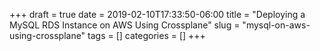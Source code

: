 +++ 
draft = true
date = 2019-02-10T17:33:50-06:00
title = "Deploying a MySQL RDS Instance on AWS Using Crossplane"
slug = "mysql-on-aws-using-crossplane" 
tags = []
categories = []
+++
